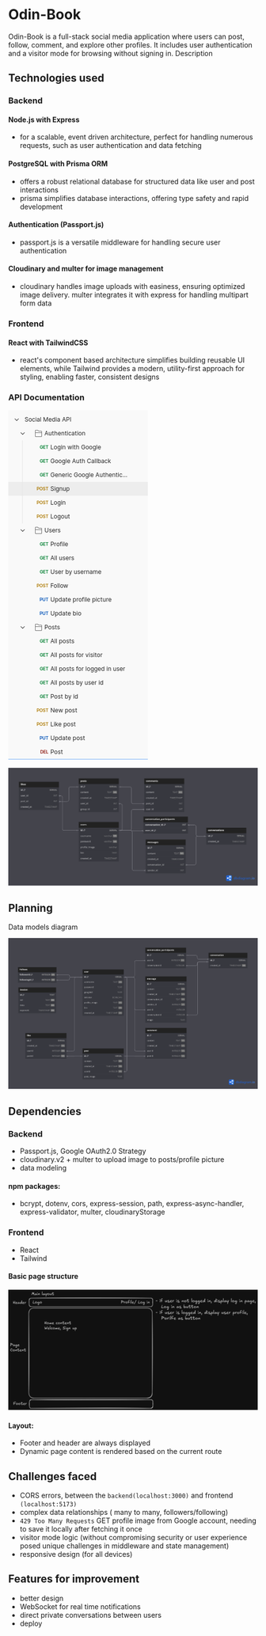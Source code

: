 # Odin-Book

Odin-Book is a full-stack social media application where users can post, follow, comment, and explore other profiles. It includes user authentication and a visitor mode for browsing without signing in.
Description

## Technologies used

### Backend

#### Node.js with Express

- for a scalable, event driven architecture, perfect for handling numerous requests, such as user authentication and data fetching

#### PostgreSQL with Prisma ORM

- offers a robust relational database for structured data like user and post interactions
- prisma simplifies database interactions, offering type safety and rapid development

#### Authentication (Passport.js)

- passport.js is a versatile middleware for handling secure user authentication

#### Cloudinary and multer for image management

- cloudinary handles image uploads with easiness, ensuring optimized image delivery. multer integrates it with express for handling multipart form data

### Frontend

#### React with TailwindCSS

- react's component based architecture simplifies building reusable UI elements, while Tailwind provides a modern, utility-first approach for styling, enabling faster, consistent designs

### API Documentation

![alt text](image-2.png)

![![alt text](image-4.png)](image-1.png)

## Planning

Data models diagram

![alt text](<Odin-Book (1).png>)

## Dependencies

### Backend

- Passport.js, Google OAuth2.0 Strategy
- cloudinary.v2 + multer to upload image to posts/profile picture
- data modeling

#### npm packages:

- bcrypt, dotenv, cors, express-session, path, express-async-handler, express-validator, multer, cloudinaryStorage

### Frontend

- React
- Tailwind

#### Basic page structure

![alt text](image.png)

#### Layout:

- Footer and header are always displayed
- Dynamic page content is rendered based on the current route

## Challenges faced

- CORS errors, between the `backend(localhost:3000)` and frontend `(localhost:5173)`
- complex data relationships ( many to many, followers/following)
- `429 Too Many Requests` GET profile image from Google account, needing to save it locally after fetching it once
- visitor mode logic (without compromising security or user experience posed unique challenges in middleware and state management)
- responsive design (for all devices)

## Features for improvement

- better design
- WebSocket for real time notifications
- direct private conversations between users
- deploy
